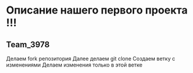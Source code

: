 # Описание нашего первого проекта !!!
## Team_3978

Делаем fork репозитория
Далее делаем git clone
Создаем ветку с изменениями
Делаем изменения только в этой ветке
